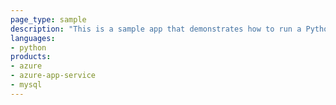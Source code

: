 ```yaml
---
page_type: sample
description: "This is a sample app that demonstrates how to run a Python Flask application on Azure App Service using mysql database and external api call"
languages:
- python
products:
- azure
- azure-app-service
- mysql
---
```

